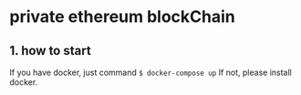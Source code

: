 # private ethereum blockChain

## 1. how to start
If you have docker, just command `$ docker-compose up`
If not, please install docker.
